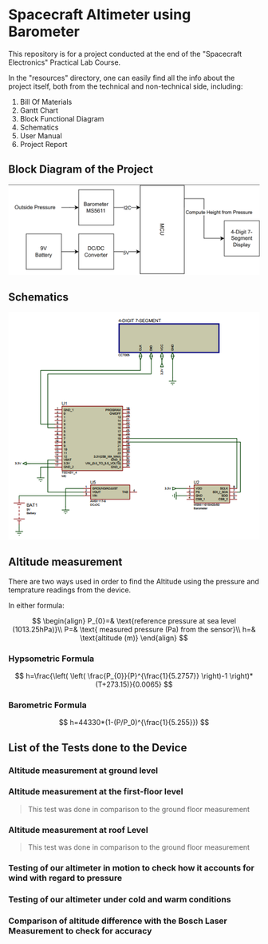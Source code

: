 # Spacecraft Altimeter using Barometer
This repository is for a project conducted at the end of the "Spacecraft Electronics" Practical Lab Course. 

In the "resources" directory, one can easily find all the info about the project itself, both from the technical and non-technical side, including: 
1. Bill Of Materials
2. Gantt Chart
3. Block Functional Diagram
4. Schematics 
5. User Manual
6. Project Report

## Block Diagram of the Project
![Alt text](resources/images/block.png)
## Schematics 
![Alt text](resources/images/schematics.png)
## Altitude measurement 
There are two ways used in order to find the Altitude using the pressure and temprature readings from the device. 

In either formula: 

$$
\begin{align}
P_{0}=& \text{reference pressure at sea level (1013.25hPa)}\\
P=& \text{ measured pressure (Pa) from the sensor}\\
h=& \text{altitude (m)}
\end{align}
$$

### Hypsometric Formula

$$
h=\frac{\left( \left( \frac{P_{0}}{P}^{\frac{1}{5.2757}} \right)-1 \right)*(T+273.15)}{0.0065}
$$
### Barometric Formula 
$$
h=44330*(1-(P/P_0)^{\frac{1}{5.255}})
$$


## List of the Tests done to the Device

### Altitude measurement at ground level

### Altitude measurement at the first-floor level 
> This test was done in comparison to the ground floor measurement

### Altitude measurement at roof Level
> This test was done in comparison to the ground floor measurement

### Testing of our altimeter in motion to check how it accounts for wind with regard to pressure

### Testing of our altimeter under cold and warm conditions

### Comparison of altitude difference with the Bosch Laser Measurement to check for accuracy